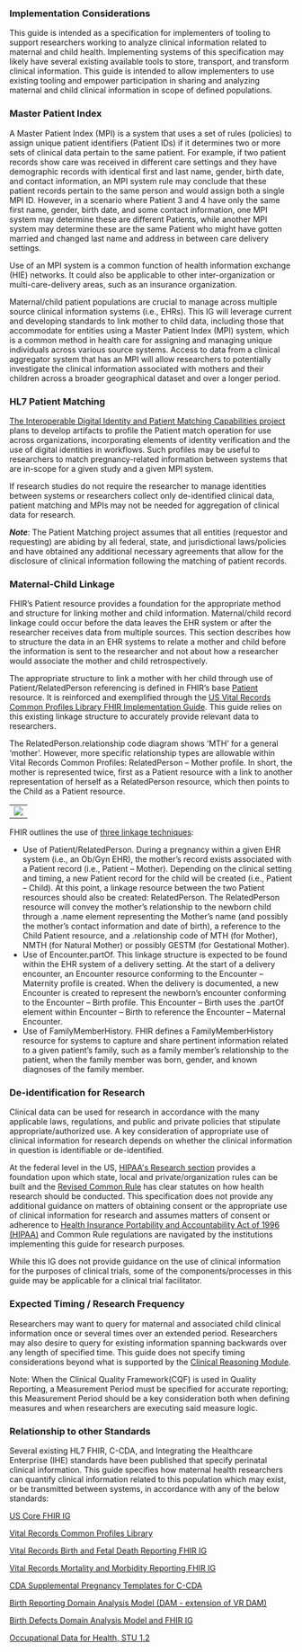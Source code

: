### Implementation Considerations
This guide is intended as a specification for implementers of tooling to support researchers working to analyze clinical information related to maternal and child health. Implementing systems of this specification may likely have several existing available tools to store, transport, and transform clinical information. This guide is intended to allow implementers to use existing tooling and empower participation in sharing and analyzing maternal and child clinical information in scope of defined populations.

### Master Patient Index
A Master Patient Index (MPI) is a system that uses a set of rules (policies) to assign unique patient identifiers (Patient IDs) if it determines two or more sets of clinical data pertain to the same patient. For example, if two patient records show care was received in different care settings and they have demographic records with identical first and last name, gender, birth date, and contact information, an MPI system rule may conclude that these patient records pertain to the same person and would assign both a single MPI ID. However, in a scenario where Patient 3 and 4 have only the same first name, gender, birth date, and some contact information, one MPI system may determine these are different Patients, while another MPI system may determine these are the same Patient who might have gotten married and changed last name and address in between care delivery settings. 

Use of an MPI system is a common function of health information exchange (HIE) networks. It could also be applicable to other inter-organization or multi-care-delivery areas, such as an insurance organization. 

Maternal/child patient populations are crucial to manage across multiple source clinical information systems (i.e., EHRs). This IG will leverage current and developing standards to link mother to child data, including those that accommodate for entities using a Master Patient Index (MPI) system, which is a common method in health care for assigning and managing unique individuals across various source systems. Access to data from a clinical aggregator system that has an MPI will allow researchers to potentially investigate the clinical information associated with mothers and their children across a broader geographical dataset and over a longer period. 

### HL7 Patient Matching
[The Interoperable Digital Identity and Patient Matching Capabilities project](https://confluence.hl7.org/display/PA/Interoperable+Digital+Identity+and+Patient+Matching+Capabilities) plans to develop artifacts to profile the Patient match operation for use across organizations, incorporating elements of identity verification and the use of digital identities in workflows. Such profiles may be useful to researchers to match pregnancy-related information between systems that are in-scope for a given study and a given MPI system. 

If research studies do not require the researcher to manage identities between systems or researchers collect only de-identified clinical data, patient matching and MPIs may not be needed for aggregation of clinical data for research. 

<b><i>Note</i></b>: The Patient Matching project assumes that all entities (requestor and requesting) are abiding by all federal, state, and jurisdictional laws/policies and have obtained any additional necessary agreements that allow for the disclosure of clinical information following the matching of patient records.

### Maternal-Child Linkage
FHIR’s Patient resource provides a foundation for the appropriate method and structure for linking mother and child information. Maternal/child record linkage could occur before the data leaves the EHR system or after the researcher receives data from multiple sources. This section describes how to structure the data in an EHR systems to relate a mother and child before the information is sent to the researcher and not about how a researcher would associate the mother and child retrospectively. 

The appropriate structure to link a mother with her child through use of Patient/RelatedPerson referencing is defined in FHIR’s base [Patient](http://hl7.org/fhir/2018Sep/patient.html#maternity) resource. It is reinforced and exemplified through the [US Vital Records Common Profiles Library FHIR Implementation Guide](http://hl7.org/fhir/us/vr-common-library/STU1). This guide relies on this existing linkage structure to accurately provide relevant data to researchers. 

The RelatedPerson.relationship code diagram shows ‘MTH’ for a general ‘mother’. However, more specific relationship types are allowable within Vital Records Common Profiles: RelatedPerson – Mother profile. In short, the mother is represented twice, first as a Patient resource with a link to another representation of herself as a RelatedPerson resource, which then points to the Child as a Patient resource.

<table><tr><td><img src="mother-child-linkage.png"/></td></tr></table>

FHIR outlines the use of [three linkage techniques](https://www.hl7.org/fhir/patient.html#maternity): 
*	Use of Patient/RelatedPerson. During a pregnancy within a given EHR system (i.e., an Ob/Gyn EHR), the mother’s record exists associated with a Patient record (i.e., Patient – Mother). Depending on the clinical setting and timing, a new Patient record for the child will be created (i.e., Patient – Child). At this point, a linkage resource between the two Patient resources should also be created: RelatedPerson. The RelatedPerson resource will convey the mother’s relationship to the newborn child through a .name element representing the Mother’s name (and possibly the mother’s contact information and date of birth), a reference to the Child Patient resource, and a .relationship code of MTH (for Mother), NMTH (for Natural Mother) or possibly GESTM (for Gestational Mother).
*	Use of Encounter.partOf. This linkage structure is expected to be found within the EHR system of a delivery setting. At the start of a delivery encounter, an Encounter resource conforming to the Encounter – Maternity profile is created. When the delivery is documented, a new Encounter is created to represent the newborn’s encounter conforming to the Encounter – Birth profile. This Encounter – Birth uses the .partOf element within Encounter – Birth to reference the Encounter – Maternal Encounter.
*	Use of FamilyMemberHistory. FHIR defines a FamilyMemberHistory resource for systems to capture and share pertinent information related to a given patient’s family, such as a family member’s relationship to the patient, when the family member was born, gender, and known diagnoses of the family member.


### De-identification for Research
Clinical data can be used for research in accordance with the many applicable laws, regulations, and public and private policies that stipulate appropriate/authorized use. A key consideration of appropriate use of clinical information for research depends on whether the clinical information in question is identifiable or de-identified. 

At the federal level in the US, [HIPAA's Research section](https://www.hhs.gov/hipaa/for-professionals/special-topics/research/index.html) provides a foundation upon which state, local and private/organization rules can be built and the [Revised Common Rule](https://www.hhs.gov/ohrp/regulations-and-policy/regulations/finalized-revisions-common-rule/index.html) has clear statutes on how health research should be conducted. This specification does not provide any additional guidance on matters of obtaining consent or the appropriate use of clinical information for research and assumes matters of consent or adherence to [Health Insurance Portability and Accountability Act of 1996 (HIPAA)](https://www.cdc.gov/phlp/publications/topic/hipaa.html) and Common Rule regulations are navigated by the institutions implementing this guide for research purposes. 

While this IG does not provide guidance on the use of clinical information for the purposes of clinical trials, some of the components/processes in this guide may be applicable for a clinical trial facilitator.


### Expected Timing / Research Frequency
Researchers may want to query for maternal and associated child clinical information once or several times over an extended period. Researchers may also desire to query for existing information spanning backwards over any length of specified time. This guide does not specify timing considerations beyond what is supported by the [Clinical Reasoning Module](http://hl7.org/fhir/r4/clinicalreasoning-module.html). 

Note: When the Clinical Quality Framework(CQF) is used in Quality Reporting, a Measurement Period must be specified for accurate reporting; this Measurement Period should be a key consideration both when defining measures and when researchers are executing said measure logic.

### Relationship to other Standards

Several existing HL7 FHIR, C-CDA, and Integrating the Healthcare Enterprise (IHE) standards have been published that specify perinatal clinical information. This guide specifies how maternal health researchers can quantify clinical information related to this population which may exist, or be transmitted between systems, in accordance with any of the below standards:

[US Core FHIR IG](https://www.hl7.org/fhir/us/core/)

[Vital Records Common Profiles Library](http://hl7.org/fhir/us/vrdr/)

[Vital Records Birth and Fetal Death Reporting FHIR IG](https://build.fhir.org/ig/HL7/fhir-bfdr/)

[Vital Records Mortality and Morbidity Reporting FHIR IG](http://hl7.org/fhir/us/vrdr/)

[CDA Supplemental Pregnancy Templates for C-CDA](https://www.hl7.org/implement/standards/product_brief.cfm?product_id=494)

[Birth Reporting Domain Analysis Model (DAM - extension of VR DAM)](https://www.hl7.org/implement/standards/product_brief.cfm?product_id=559)

[Birth Defects Domain Analysis Model and FHIR IG](https://confluence.hl7.org/display/PHWG/Birth+Defects+DAM+and+FHIR+IG)

[Occupational Data for Health, STU 1.2](http://hl7.org/fhir/us/odh/STU1.2/)